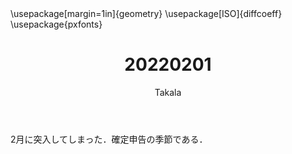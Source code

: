 ﻿---
title: 20220201
yesterday: 20220131
tomorrow: 20220202
days: 767
author: Takala
header-includes:
  - \usepackage[margin=1in]{geometry}
  - \usepackage[ISO]{diffcoeff}
  - \usepackage{pxfonts}
---



2月に突入してしまった．確定申告の季節である．


